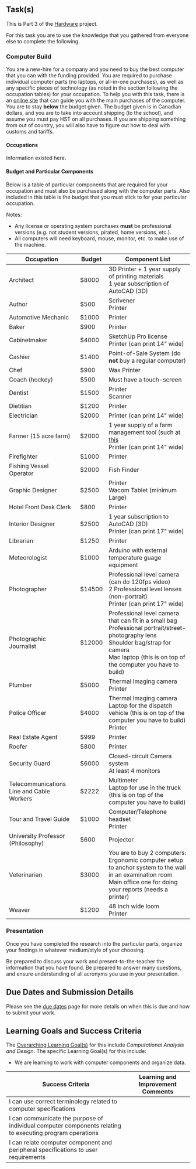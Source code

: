 ## Task(s)

This is Part 3 of the [Hardware](./Computer-Hardware.md) project.

For this task you are to use the knowledge that you gathered from everyone else to complete the following.

### Computer Build

You are a new-hire for a company and you need to buy the best computer that you can with the funding provided.  You are required to purchase individual computer parts (no laptops, or all-in-one purchases), as well as any specific pieces of technology (as noted in the section following the occupation tables) for your occupation.  To help you with this task, there is an [online site](https://ca.pcpartpicker.com/) that can guide you with the main purchases of the computer.  You are to stay **below** the budget given.  The budget given is in Canadian dollars, and you are to take into account shipping (to the school), and assume you must pay HST on all purchases.  If you are shipping something from out of country, you will also have to figure out how to deal with customs and tariffs. 

#### Occupations
Information existed here.

#### Budget and Particular Components
Below is a table of particular components that are required for your occupation and must also be purchased along with the computer parts.  Also included in this table is the budget that you must stick to for your particular occupation.

Notes: 
* Any license or operating system purchases **must** be professional versions (e.g. not student versions, pirated, home versions, etc.).
* All computers will need keyboard, mouse, monitor, etc. to make use of the machine.

| Occupation | Budget | Component List |
| ---------- | ------ | -------------- |
| Architect  | $8000 | 3D Printer + 1 year supply of printing materials <br/> 1 year subscription of AutoCAD (3D) |
| Author | $500 | Scrivener <br/> Printer |
| Automotive Mechanic | $1000 | Printer |
| Baker | $900 | Printer |
| Cabinetmaker | $4000 | SketchUp Pro license <br/> Printer (can print 14" wide) |
| Cashier | $1400 | Point-of-Sale System (do **not** buy a regular computer) |
| Chef | $900 | Wax Printer |
| Coach (hockey) | $500 | Must have a touch-screen |
| Dentist | $1500 | Printer <br/> Scanner |
| Dietitian | $1200 | Printer |
| Electrician | $2000 | Printer (can print 14" wide) | 
| Farmer (15 acre farm) | $2000 | 1 year supply of a farm management tool (such at [this](http://www.agsquared.com/) <br/> Printer (can print 14" wide) |
| Firefighter | $1000 | Printer |
| Fishing Vessel Operator | $2000 | Fish Finder |
| Graphic Designer | $2500 | Printer <br/> Wacom Tablet (minimum Large) |
| Hotel Front Desk Clerk | $800 | Printer |
| Interior Designer | $2500 | 1 year subscription to AutoCAD (3D) <br/> Printer (can print 17" wide)  |
| Librarian | $1250 | Printer |
| Meteorologist | $1000 | Arduino with external temperature guage equipment |
| Photographer | $14500 | Professional level camera (can do 120fps video) <br/> 2 Professional level lenses (non-portrait) <br/> Printer (can print 17" wide) |
| Photographic Journalist | $12000 | Professional level camera that can fit in a small bag <br/> Professional portrait/street-photography lens <br/> Shoulder bag/strap for camera <br/> Mac laptop (this is on top of the computer you have to build) |
| Plumber | $5000 | Thermal Imaging camera <br/> Printer |
| Police Officer | $4000 | Thermal Imaging camera <br/> Laptop for the dispatch vehicle (this is on top of the computer you have to build) <br/> Printer |
| Real Estate Agent | $999 | Printer |
| Roofer | $800 | Printer |
| Security Guard | $6000 | Closed-circuit Camera system <br/> At least 4 monitors |
| Telecommunications Line and Cable Workers | $2222 | Multimeter <br/> Laptop for use in the truck (this is on top of the computer you have to build) |
| Tour and Travel Guide | $1000 | Computer/Telephone headset <br/> Printer |
| University Professor (Philosophy) | $600 | Projector |
| Veterinarian | $3000 | You are to buy 2 computers: <br/> Ergonomic computer setup to anchor system to the wall in an examination room <br/> Main office one for doing your reports (needs a printer) |
| Weaver | $1200 | 48 inch wide loom <br/> Printer | 

### Presentation

Once you have completed the research into the particular parts, organize your findings in whatever medium/style of your choosing. 

Be prepared to discuss your work and present-to-the-teacher the information that you have found. Be prepared to answer many questions, and ensure understanding of all acronyms you use in your presentation.

## Due Dates and Submission Details

Please see the [due dates](./Due-Dates-and-Submission-Details) page for more details on when this is due and how to submit your work.

## Learning Goals and Success Criteria

The [Overarching Learning Goal(s)](./images/ICS3U.jpg) for this include _Computational Analysis and Design_.
The specific Learning Goal(s) for this include:
  * We are learning to work with computer components and organize data. 

| Success Criteria  | Learning and Improvement Comments |
| ----------- | ------- |
| I can use correct terminology related to computer specifications | |
| I can communicate the purpose of individual computer components relating to executing program operations | |
| I can relate computer component and peripheral specifications to user requirements | |